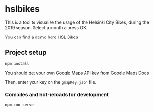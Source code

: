# hslbikes

This is a tool to visualise the usage of the Helsinki City Bikes, during the 2019 season. Select a month a press OK. 

You can find a demo here [HSL Bikes](https://hslbikesviz.web.app/) 


## Project setup
```
npm install
```
You should get your own Google Maps API key from [Google Maps Docs](https://developers.google.com/maps/documentation/javascript/get-api-key) 

Then, enter your key on the `gmapKey.json` file.

### Compiles and hot-reloads for development
```
npm run serve
```